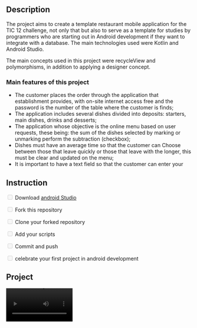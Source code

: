 ## Description
The project aims to create a template restaurant mobile application for the TIC 12 challenge, not only that
but also to serve as a template for studies by programmers who are starting out in Android development
if they want to integrate with a database. The main technologies used were Kotlin and Android Studio.

The main concepts used in this project were recycleView and polymorphisms, in addition to applying a designer concept.

### Main features of this project

- The customer places the order through the application that
establishment provides, with on-site internet access
free and the password is the number of the table where the customer is
finds;
- The application includes several dishes divided into deposits:
starters, main dishes, drinks and desserts;
- The application whose objective is the online menu based on
user requests, these being: the sum of the dishes
selected by marking or unmarking
perform the subtraction (checkbox);
- Dishes must have an average time so that the customer can
Choose between those that leave quickly or those that leave with the
longer, this must be clear and updated on the menu;
- It is important to have a text field so that the customer can
enter your



## Instruction
<input type="checkbox" disabled /> Download [android Studio](https://developer.android.com/studio?hl=pt-br) 

<input type="checkbox" disabled /> Fork this repository

<input type="checkbox" disabled /> Clone your forked repository

<input type="checkbox" disabled /> Add your scripts

<input type="checkbox" disabled /> Commit and push

<input type="checkbox" disabled /> celebrate your first project in android development

## Project

<video src='teste_final.mp4' width=180> </video>

